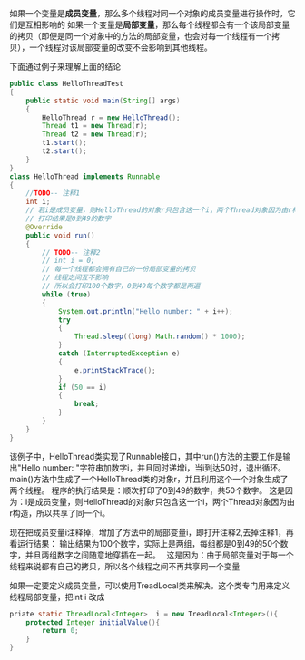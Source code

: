 如果一个变量是**成员变量**，那么多个线程对同一个对象的成员变量进行操作时，它们是互相影响的
如果一个变量是**局部变量**，那么每个线程都会有一个该局部变量的拷贝（即便是同一个对象中的方法的局部变量，也会对每一个线程有一个拷贝），一个线程对该局部变量的改变不会影响到其他线程。

下面通过例子来理解上面的结论
```java
public class HelloThreadTest
{
    public static void main(String[] args)
    {
        HelloThread r = new HelloThread();
        Thread t1 = new Thread(r);
        Thread t2 = new Thread(r);
        t1.start();
        t2.start();
    }
}
class HelloThread implements Runnable
{	
	//TODO-- 注释1
    int i; 
    // 若i是成员变量，则HelloThread的对象r只包含这一个i，两个Thread对象因为由r构造，所以共享了同一个i
    // 打印结果是0到49的数字
    @Override
    public void run()
    {
		// TODO-- 注释2
        // int i = 0;  
        // 每一个线程都会拥有自己的一份局部变量的拷贝
        // 线程之间互不影响
        // 所以会打印100个数字，0到49每个数字都是两遍
        while (true)
        {
            System.out.println("Hello number: " + i++);
            try
            {
                Thread.sleep((long) Math.random() * 1000);
            }
            catch (InterruptedException e)
            {
                e.printStackTrace();
            }
            if (50 == i)
            {
                break;
            }
        }
    }
}
```
该例子中，HelloThread类实现了Runnable接口，其中run()方法的主要工作是输出"Hello number: "字符串加数字i，并且同时递增i，当i到达50时，退出循环。
main()方法中生成了一个HelloThread类的对象r，并且利用这个一个对象生成了两个线程。
程序的执行结果是：顺次打印了0到49的数字，共50个数字。
这是因为：i是成员变量，则HelloThread的对象r只包含这一个i，两个Thread对象因为由r构造，所以共享了同一个i。

现在把成员变量i注释掉，增加了方法中的局部变量i，即打开注释2,去掉注释1，再看运行结果：
输出结果为100个数字，实际上是两组，每组都是0到49的50个数字，并且两组数字之间随意地穿插在一起。　
这是因为：由于局部变量对于每一个线程来说都有自己的拷贝，所以各个线程之间不再共享同一个变量

如果一定要定义成员变量，可以使用TreadLocal类来解决。这个类专门用来定义线程局部变量，把int i 改成
```java
priate static ThreadLocal<Integer>  i = new TreadLocal<Integer>(){
	protected Integer initialValue(){
		return 0;
	}
}
```


